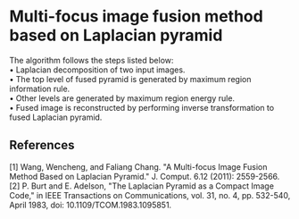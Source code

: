 # Multi-focus image fusion method based on Laplacian pyramid
The algorithm follows the steps listed below:  
•	Laplacian decomposition of two input images.  
•	The top level of fused pyramid is generated by maximum region information rule.  
•	Other levels are generated by maximum region energy rule.  
•	Fused image is reconstructed by performing inverse transformation to fused Laplacian pyramid.  
## References
[1]	Wang, Wencheng, and Faliang Chang. "A Multi-focus Image Fusion Method Based on Laplacian Pyramid." J. Comput. 6.12 (2011): 2559-2566.  
[2]	P. Burt and E. Adelson, "The Laplacian Pyramid as a Compact Image Code," in IEEE Transactions on Communications, vol. 31, no. 4, pp. 532-540, April 1983, doi: 10.1109/TCOM.1983.1095851.  
